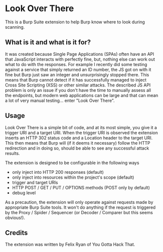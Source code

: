 # Look Over There

This is a Burp Suite extension to help Burp know where to look during scanning.

## What is it and what is it for?

It was created because Single Page Applications (SPAs) often have an API that JavaScript interacts with perfectly fine, but, nothing else can work out what to do with the responses.  For example I recently did some testing against a service that simply returned an ID number, the JS got on with it fine but Burp just saw an integer and unsurprisingly stopped there.  This means that Burp cannot detect if it has successfully managed to inject Cross Site Scripting (XSS) or other similar attacks.  The described JS API problem is only an issue if you don't have the time to manually assess all the endpoints, but modern web applications can be large and that can mean a lot of very manual testing... enter "Look Over There".

## Usage

Look Over There is a simple bit of code, and at its most simple, you give it a trigger URI and a target URI. When the trigger URI is observed the extension inserts an HTTP 302 status code and a Location header to the target URI.  This then means that Burp will (if it deems it necessary) follow the HTTP redirection and in doing so, should be able to see any successful attack results.

The extension is designed to be configurable in the following ways

* only inject into HTTP 200 responses (default)
* only inject into resources within the project's scope (default)
* trigger and target URIs
* HTTP POST / GET / PUT / OPTIONS methods (POST only by default)
* debug level

As a precaution, the extension will only operate against requests made by appropriate Burp Suite tools.  It won't do anything if the request is triggered by the Proxy / Spider / Sequencer (or Decoder / Comparer but this seems obvious!).

## Credits

The extension was written by Felix Ryan of You Gotta Hack That.
